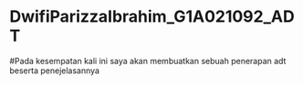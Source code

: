 # DwifiParizzaIbrahim_G1A021092_ADT
#Pada kesempatan kali ini saya akan membuatkan sebuah penerapan adt beserta penejelasannya
